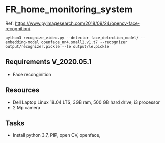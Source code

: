 # FR_home_monitoring_system

Ref: https://www.pyimagesearch.com/2018/09/24/opencv-face-recognition/

    python3 recognize_video.py --detector face_detection_model/ --embedding-model openface_nn4.small2.v1.t7 --recognizer output/recognizer.pickle --le output/le.pickle
    

## Requirements V_2020.05.1
* Face reconginition


## Resources
* Dell Laptop Linux 18.04 LTS, 3GB ram, 500 GB hard drive, i3 processor
* 2 Mp camera

## Tasks
* Install python 3.7, PIP, open CV, openface, 
